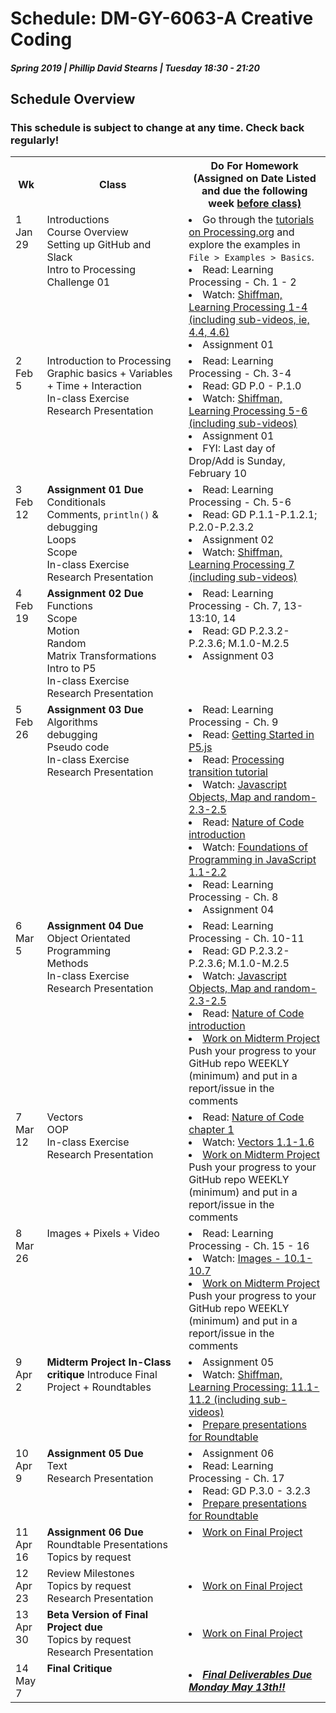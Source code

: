 # Schedule: DM-GY-6063-A Creative Coding
##### Spring 2019 | Phillip David Stearns | Tuesday 18:30 - 21:20 

## Schedule Overview
### This schedule is subject to change at any time. Check back regularly!

<table>
<tr>
	<th width="10%">
		Wk
	</th> 
	<th width="45%">
		Class
	</th> 
	<th width="45%">
		Do For Homework<br>
		(Assigned on Date Listed and due the following week <u>before<u> class)
	</th> 
</tr>

<tr>
	<td valign="top">
		1<br>
		Jan 29
	</td>
	<td valign="top">
		Introductions<br>
		Course Overview<br>
		Setting up GitHub and Slack<br>
		Intro to Processing<br>
		Challenge 01
	</td>
	<td valign = "top">
	 	<li>Go through the <a href="https://processing.org/tutorials/">tutorials on Processing.org</a> and explore the examples in <code>File > Examples > Basics</code>.</li>
		<!--<li>Join our class on <a href ="https://www.openprocessing.org/class/58523">openProcessing </a> and enter code FCBC16 </li>-->
		<!--<li>Read: Rushkoff’s Program or Be Programmed - Introduction (on Slack)</li>-->
		<li>Read: Learning Processing - Ch. 1 - 2</li>
		<li>Watch: <a href="https://www.youtube.com/user/shiffman/playlists?view=50&sort=dd&shelf_id=2">Shiffman, Learning Processing 1-4 (including sub-videos, ie, 4.4, 4.6)</li></a>
		<li>Assignment 01</li>
	</td>
</tr>

<tr>
	<td valign="top">
		2<br>
		Feb 5
	</td>
	<td valign="top">
		Introduction to Processing<br>
		Graphic basics + Variables + Time + Interaction<br>
		In-class Exercise<br>
		Research Presentation<br>
	</td>
	<td valign = "top">
		<li>Read: Learning Processing - Ch. 3-4</li>
		<li>Read: GD P.0 - P.1.0</li>
		<li>Watch:  <a href="https://www.youtube.com/user/shiffman/playlists?view=50&sort=dd&shelf_id=2">Shiffman, Learning Processing 5-6 (including sub-videos)</li> </a>
		<li><a href = "assignment_01.md"></a>Assignment 01</li>
		<li> FYI: Last day of Drop/Add is Sunday, February 10</li>
	</td>
</tr>

<tr>
	<td valign="top">
		3<br>
		Feb 12
	</td>
	<td valign="top">
		<strong>Assignment 01 Due</strong><br>
		Conditionals<br>
		Comments, <code>println()</code> & debugging<br>
		Loops<br>
		Scope<br>
		In-class Exercise<br>
		Research Presentation<br>
	</td>
	<td valign = "top">
		<li>Read: Learning Processing - Ch. 5-6 </li>
		<li>Read: GD P.1.1-P.1.2.1; P.2.0-P.2.3.2 </li>
		<li><a href = "assignment_02.md"></a>Assignment 02</li>
		<li> Watch: <a href="https://www.youtube.com/user/shiffman/playlists?view=50&sort=dd&shelf_id=2">Shiffman, Learning Processing 7 (including sub-videos)</a></li>
	</td>
</tr>

<tr>
	<td valign="top">
		4<br>
		Feb 19
	</td>
	<td valign="top">
		<strong>Assignment 02 Due</strong><br>
		Functions<br>
		Scope<br>
		Motion<br>
		Random<br>
		Matrix Transformations<br>
		Intro to P5<br>
		In-class Exercise<br>
		Research Presentation<br>
	</td>
	<td valign = "top">
		<li>Read: Learning Processing - Ch. 7, 13-13:10, 14 </li>
		<li>Read: GD P.2.3.2-P.2.3.6; M.1.0-M.2.5 </li>
		<li><a href = "assignment_03.md"></a>Assignment 03</li>
	</td>
</tr>

<tr>
	<td valign="top">
		5<br>
		Feb 26
	</td>
	<td valign="top">
		<strong> Assignment 03 Due</strong><br>
		Algorithms<br>
		debugging<br>
		Pseudo code<br>
		In-class Exercise<br>
		Research Presentation<br>
	</td>
	<td valign="top">
		<li>Read: Learning Processing - Ch. 9</li>
		<li>Read: <a href = "https://p5js.org/get-started/">Getting Started in P5.js</a></li>
  		<li>Read: <a href = "https://github.com/processing/p5.js/wiki/Processing-transition"> Processing transition tutorial </a> </li>
  		<li>Watch: <a href="https://www.youtube.com/playlist?list=PLRqwX-V7Uu6Zy51Q-x9tMWIv9cueOFTFA"> Javascript Objects, Map and random- 2.3-2.5</a></li>
		<li>Read: <a href = "https://natureofcode.com/book/introduction/"> Nature of Code introduction </a> </li>
  		<li>Watch: <a href="https://www.youtube.com/playlist?list=PLRqwX-V7Uu6Zy51Q-x9tMWIv9cueOFTFA"> Foundations of Programming in JavaScript 1.1-2.2 </a></li>
  		<li>Read: Learning Processing - Ch. 8 </li>
  		<li><a href = "assignment_04.md"></a>Assignment 04</li>
  	</td>
</tr>

<tr>
	<td valign="top">
		6<br>
		Mar 5
	</td>
	<td valign="top">
		<strong>Assignment 04 Due</strong><br>
		Object Orientated Programming<br>
		Methods<br>
		In-class Exercise<br>
		Research Presentation
	</td>
	<td valign = "top">
		<li>Read: Learning Processing - Ch. 10-11</li>
		<li>Read: GD P.2.3.2-P.2.3.6; M.1.0-M.2.5</li>
		<li> Watch: <a href="https://www.youtube.com/playlist?list=PLRqwX-V7Uu6Zy51Q-x9tMWIv9cueOFTFA">Javascript Objects, Map and random- 2.3-2.5</a></li>
		<li>Read: <a href = "https://natureofcode.com/book/introduction/">Nature of Code introduction</a></li>
		<li>
			<a href = "midterm_project_01.md"> Work on Midterm Project </a><br>
 			Push your progress to your GitHub repo WEEKLY (minimum) and put in a report/issue in the comments
 		</li>
	</td>
</tr>

<tr>
	<td valign="top">
		7<br>
		Mar 12
	</td>
	<td valign="top">
		Vectors<br>
		OOP<br>
		In-class Exercise<br>
		Research Presentation
	</td>
	<td valign = "top">
		<li>Read: <a href = "https://natureofcode.com/book/chapter-1-vectors/">Nature of Code chapter 1</a></li>
		<li> Watch: <a href = "https://vimeo.com/channels/natureofcode/page:1">Vectors 1.1-1.6</a></li>
		<li>
			<a href = "midterm_project_01.md"> Work on Midterm Project </a><br>
 			Push your progress to your GitHub repo WEEKLY (minimum) and put in a report/issue in the comments
 		</li>
	</td>
</tr>

<tr>
	<td valign="top">
		8<br>
		Mar 26
	</td>
	<td valign="top">
		Images + Pixels + Video
	</td>
	<td valign = "top">
		<li>Read: Learning Processing - Ch. 15 - 16 </li>
		<li>Watch: <a href = "https://www.youtube.com/watch?v=-f0WEitGmiw&list=PLRqwX-V7Uu6YB9x6f23CBftiyx0u_5sO9">Images - 10.1-10.7</a> </li>
		<li>
			<a href = "midterm_project_01.md"> Work on Midterm Project </a><br>
 			Push your progress to your GitHub repo WEEKLY (minimum) and put in a report/issue in the comments
 		</li>
	</td>
</tr>


<tr>
	<td valign="top">
		9<br>
		Apr 2
	</td> 
	<td valign="top"> <strong>Midterm Project In-Class critique </strong> Introduce Final Project + Roundtables</td>
	<td valign = "top">
		<li><a href = "assignment_05.md"></a>Assignment 05</li>
		<li> Watch: <a href="https://www.youtube.com/user/shiffman/playlists?view=50&sort=dd&shelf_id=2">Shiffman, Learning Processing: 11.1-11.2 (including sub-videos)</a></li>	
		<li><a href = "RoundTable.md">Prepare presentations for Roundtable</a></li>
	</td>
</tr>

<tr>
	<td valign="top">
		10<br>
		Apr 9
	</td>
	<td valign="top">
		<strong>Assignment 05 Due</strong><br>
		Text<br>
		Research Presentation<br>
	</td>
	<td valign = "top">
		<li><a href = "assignment_06.md"></a>Assignment 06</li>
		<li>Read: Learning Processing - Ch. 17</li>
		<li>Read: GD P.3.0 - 3.2.3</li>
		<li><a href = "RoundTable.md">Prepare presentations for Roundtable</a></li>
	</td>
</tr>

<tr>
	<td valign="top">
		11<br>
		Apr 16
	</td>
	<td valign="top">
		<strong>Assignment 06 Due</strong><br>
		Roundtable Presentations<br>
		Topics by request
	</td>
	<td valign = "top">
		<li><a href = "Final_Project.md">Work on Final Project</a></li>
	</td>
</tr>

<tr>
	<td valign="top">
		12<br>
		Apr 23
	</td>
	<td valign = "top">
		Review Milestones <br>
		Topics by request<br>
		Research Presentation
	</td>
	<td>
		<li> <a href = "Final_Project.md">Work on Final Project</a></li>
	</td>
</tr>

<tr>
	<td valign="top">
		13<br>
		Apr 30
	</td>
	<td valign = "top">
		<strong> Beta Version of Final Project due</strong><br>
		Topics by request<br>
		Research Presentation
	</td>
	<td>
		<li> <a href = "Final_Project.md">Work on Final Project </a></li>
	</td>
</tr>

<tr>
	<td valign="top">
		14<br>
		May 7
	</td>
	<td valign = "top">
		<strong>Final Critique</strong><br>
	</td>
	<td>
		<li><strong><em><a href = "Final_Deliverables.md">Final Deliverables Due Monday May 13th!!</a></em></strong></li>
	</td>
</tr>

</table>